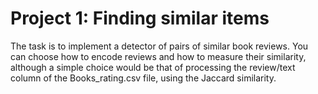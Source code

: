 # Project 1: Finding similar items

The task is to implement a detector of pairs of similar book reviews. You can choose how to encode reviews and how to measure their similarity, although a simple choice would be that of processing the review/text column of the Books_rating.csv file, using the Jaccard similarity.
